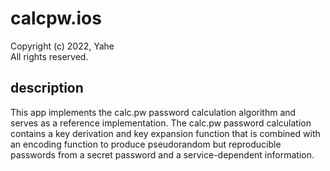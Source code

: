 # calcpw.ios

Copyright (c) 2022, Yahe  
All rights reserved.

## description

This app implements the calc.pw password calculation algorithm and serves as a reference implementation. The calc.pw password calculation contains a key derivation and key expansion function that is combined with an encoding function to produce pseudorandom but reproducible passwords from a secret password and a service-dependent information.
